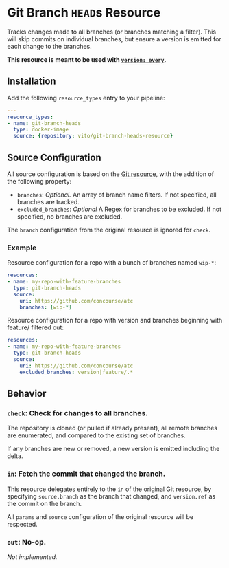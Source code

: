 # Git Branch `HEAD`s Resource

Tracks changes made to all branches (or branches matching a filter). This will
skip commits on individual branches, but ensure a version is emitted for each
change to the branches.

**This resource is meant to be used with [`version:
every`](https://concourse.ci/get-step.html#get-version).**

## Installation

Add the following `resource_types` entry to your pipeline:

```yaml
---
resource_types:
- name: git-branch-heads
  type: docker-image
  source: {repository: vito/git-branch-heads-resource}
```

## Source Configuration

All source configuration is based on the [Git
resource](https://github.com/concourse/git-resource), with the addition of the
following property:

* `branches`: *Optional.* An array of branch name filters. If not specified,
  all branches are tracked.
* `excluded_branches`: *Optional* A Regex for branches to be excluded. If not specified,
  no branches are excluded.

The `branch` configuration from the original resource is ignored for `check`.


### Example

Resource configuration for a repo with a bunch of branches named `wip-*`:

``` yaml
resources:
- name: my-repo-with-feature-branches
  type: git-branch-heads
  source:
    uri: https://github.com/concourse/atc
    branches: [wip-*]
```
Resource configuration for a repo with version and branches beginning with feature/ filtered out:

``` yaml
resources:
- name: my-repo-with-feature-branches
  type: git-branch-heads
  source:
    uri: https://github.com/concourse/atc
    excluded_branches: version|feature/.*
```

## Behavior


### `check`: Check for changes to all branches.

The repository is cloned (or pulled if already present), all remote branches
are enumerated, and compared to the existing set of branches.

If any branches are new or removed, a new version is emitted including the
delta.

### `in`: Fetch the commit that changed the branch.

This resource delegates entirely to the `in` of the original Git resource, by
specifying `source.branch` as the branch that changed, and `version.ref` as the
commit on the branch.

All `params` and `source` configuration of the original resource will be
respected.


### `out`: No-op.

*Not implemented.*
